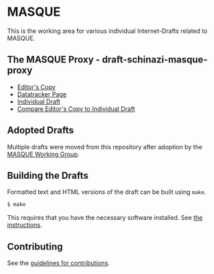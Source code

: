 # MASQUE

This is the working area for various individual Internet-Drafts related to MASQUE.

## The MASQUE Proxy - draft-schinazi-masque-proxy
* [Editor's Copy](https://davidschinazi.github.io/masque-drafts/draft-schinazi-masque-proxy.html)
* [Datatracker Page](https://datatracker.ietf.org/doc/draft-schinazi-masque-proxy/)
* [Individual Draft](https://datatracker.ietf.org/doc/html/draft-schinazi-masque-proxy)
* [Compare Editor's Copy to Individual Draft](https://DavidSchinazi.github.io/masque-drafts/#go.draft-schinazi-masque-proxy.diff)

## Adopted Drafts

Multiple drafts were moved from this repository after adoption by the
[MASQUE Working Group](https://datatracker.ietf.org/wg/masque/documents/).

## Building the Drafts

Formatted text and HTML versions of the draft can be built using `make`.

```sh
$ make
```

This requires that you have the necessary software installed.  See
[the instructions](https://github.com/martinthomson/i-d-template/blob/master/doc/SETUP.md).


## Contributing

See the
[guidelines for contributions](https://github.com/DavidSchinazi/masque-drafts/blob/master/CONTRIBUTING.md).
